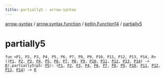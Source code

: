```yaml
---
title: partially5 - arrow-syntax
---
```


[arrow-syntax](../../index.html) / [arrow.syntax.function](../index.html) / [kotlin.Function14](index.html) / [partially5](./partially5.html)

# partially5

`fun <P1, P2, P3, P4, P5, P6, P7, P8, P9, P10, P11, P12, P13, P14, R> ((`[`P1`](partially5.html#P1)`, `[`P2`](partially5.html#P2)`, `[`P3`](partially5.html#P3)`, `[`P4`](partially5.html#P4)`, `[`P5`](partially5.html#P5)`, `[`P6`](partially5.html#P6)`, `[`P7`](partially5.html#P7)`, `[`P8`](partially5.html#P8)`, `[`P9`](partially5.html#P9)`, `[`P10`](partially5.html#P10)`, `[`P11`](partially5.html#P11)`, `[`P12`](partially5.html#P12)`, `[`P13`](partially5.html#P13)`, `[`P14`](partially5.html#P14)`) -> `[`R`](partially5.html#R)`).partially5(p5: `[`P5`](partially5.html#P5)`): (`[`P1`](partially5.html#P1)`, `[`P2`](partially5.html#P2)`, `[`P3`](partially5.html#P3)`, `[`P4`](partially5.html#P4)`, `[`P6`](partially5.html#P6)`, `[`P7`](partially5.html#P7)`, `[`P8`](partially5.html#P8)`, `[`P9`](partially5.html#P9)`, `[`P10`](partially5.html#P10)`, `[`P11`](partially5.html#P11)`, `[`P12`](partially5.html#P12)`, `[`P13`](partially5.html#P13)`, `[`P14`](partially5.html#P14)`) -> `[`R`](partially5.html#R)